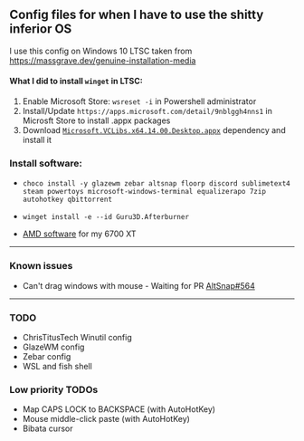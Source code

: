 ## Config files for when I have to use the shitty inferior OS
I use this config on Windows 10 LTSC taken from https://massgrave.dev/genuine-installation-media

#### What I did to install `winget` in LTSC:
1. Enable Microsoft Store: `wsreset -i` in Powershell administrator
2. Install/Update `https://apps.microsoft.com/detail/9nblggh4nns1` in Microsft Store to install .appx packages
3. Download [`Microsoft.VCLibs.x64.14.00.Desktop.appx`](https://learn.microsoft.com/en-gb/troubleshoot/developer/visualstudio/cpp/libraries/c-runtime-packages-desktop-bridge#how-to-install-and-update-desktop-framework-packages) dependency and install it

### Install software:
- ```
  choco install -y glazewm zebar altsnap floorp discord sublimetext4 steam powertoys microsoft-windows-terminal equalizerapo 7zip autohotkey qbittorrent
  ```
- ```
  winget install -e --id Guru3D.Afterburner
  ```
- [AMD software](https://www.amd.com/en/support/downloads/drivers.html/graphics/radeon-rx/radeon-rx-6000-series/amd-radeon-rx-6700-xt.html) for my 6700 XT
---
### Known issues
- Can't drag windows with mouse - Waiting for PR [AltSnap#564](https://github.com/RamonUnch/AltSnap/pull/564)
---
### TODO
- ChrisTitusTech Winutil config
- GlazeWM config 
- Zebar config
- WSL and fish shell
### Low priority TODOs
- Map CAPS LOCK to BACKSPACE (with AutoHotKey)
- Mouse middle-click paste (with AutoHotKey)
- Bibata cursor 
